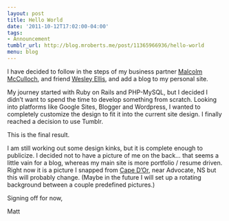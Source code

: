 ```yaml
---
layout: post
title: Hello World
date: '2011-10-12T17:02:00-04:00'
tags:
- Announcement
tumblr_url: http://blog.mroberts.me/post/11365966936/hello-world
menu: blog
---
```

 
I have decided to follow in the steps of my business partner [Malcolm McCulloch](http://malcolmm.cc/), and friend [Wesley Ellis](http://blog.tahnok.me/), and add a blog to my personal site.

My journey started with Ruby on Rails and PHP-MySQL, but I decided I didn’t want to spend the time to develop something from scratch. Looking into platforms like Google Sites, Blogger and Wordpress, I wanted to completely customize the design to fit it into the current site design. I finally reached a decision to use Tumblr.

This is the final result.

I am still working out some design kinks, but it is complete enough to publicize. I decided not to have a picture of me on the back… that seems a little vain for a blog, whereas my main site is more portfolio / resume driven. Right now it is a picture I snapped from [Cape D’Or](http://www.capedor.ca/), near Advocate, NS but this will probably change. (Maybe in the future I will set up a rotating background between a couple predefined pictures.)

Signing off for now,

Matt

